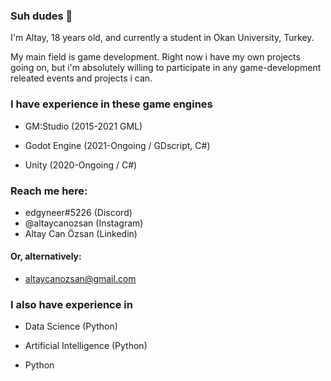 ### Suh dudes 👋

I'm Altay, 18 years old, and currently a student in Okan University, Turkey.

My main field is game development. Right now i have my own projects going on, but i'm absolutely willing to participate in any game-development releated events and projects i can.

### I have experience in these game engines 

- GM:Studio (2015-2021 GML)

- Godot Engine (2021-Ongoing / GDscript, C#)

- Unity (2020-Ongoing / C#)

### Reach me here:
- edgyneer#5226 (Discord)
- @altaycanozsan (Instagram)
- Altay Can Özsan (Linkedin)
#### Or, alternatively:
- altaycanozsan@gmail.com

### I also have experience in 

- Data Science (Python)

- Artificial Intelligence (Python)

- Python

<!--
**AltayCanOzsan/AltayCanOzsan** is a ✨ _special_ ✨ repository because its `README.md` (this file) appears on your GitHub profile.

Here are some ideas to get you started:

- 🔭 I’m currently working on ...
- 🌱 I’m currently learning ...
- 👯 I’m looking to collaborate on ...
- 🤔 I’m looking for help with ...
- 💬 Ask me about ...
- 📫 How to reach me: ...
- 😄 Pronouns: ...
- ⚡ Fun fact: ...
-->
